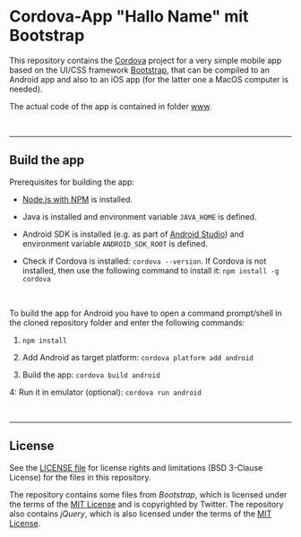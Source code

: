 # Cordova-App "Hallo Name" mit Bootstrap #

This repository contains the [Cordova](https://cordova.apache.org/) project for a very simple mobile app based on the UI/CSS framework [Bootstrap](https://getbootstrap.com/),
that can be compiled to an Android app and also to an iOS app (for the latter one a MacOS computer is needed).

The actual code of the app is contained in folder [www](www/).

<br>

----
## Build the app ##

Prerequisites for building the app:

* [Node.js with NPM](https://nodejs.org/en/download/) is installed.

* Java is installed and environment variable `JAVA_HOME` is defined.

* Android SDK is installed (e.g. as part of [Android Studio](https://developer.android.com/studio)) and environment variable `ANDROID_SDK_ROOT` is defined.

* Check if Cordova is installed: `cordova --version`.
  If Cordova is not installed, then use the following command to install it: `npm install -g cordova`

<br>

To build the app for Android you have to open a command prompt/shell in the cloned repository folder and enter the following commands:

1. `npm install`

2. Add Android as target platform: `cordova platform add android`

3. Build the app: `cordova build android`

4: Run it in emulator (optional): `cordova run android`

<br>

----
## License ##

See the [LICENSE file](LICENSE.md) for license rights and limitations (BSD 3-Clause License) for the files in this repository.

The repository contains some files from *Bootstrap*, which is licensed under the terms of the [MIT License](https://getbootstrap.com/docs/4.4/about/license/) and is copyrighted by Twitter.
The repository also contains *jQuery*, which is also licensed under the terms of the [MIT License](https://jquery.org/license/).

<br>

